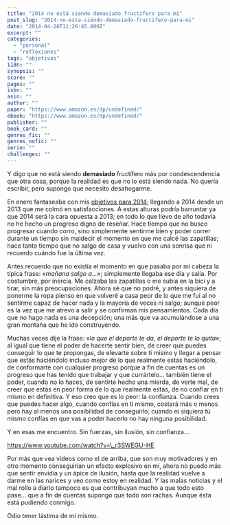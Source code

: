 ```yaml
---
title: "2014 no está siendo demasiado fructífero para mí"
post_slug: "2014-no-esta-siendo-demasiado-fructifero-para-mi"
date: "2014-04-28T11:26:45.000Z"
excerpt: ""
categories: 
  - "personal"
  - "reflexiones"
tags: "objetivos"
i18n: ""
synopsis: ""
score: ""
pages: ""
isbn: ""
asin: ""
author: ""
paper: "https://www.amazon.es/dp/undefined/"
ebook: "https://www.amazon.es/dp/undefined/"
publisher: ""
book_card: ""
genres_fic: ""
genres_nofic: ""
serie: ""
challenges: ""
---
```


Y digo que no está siendo **demasiado** fructífero más por condescendencia que otra cosa, porque la realidad es que no lo está siendo nada. No quería escribir, pero supongo que necesito desahogarme.

En enero fantaseaba con mis [objetivos para 2014](http://fjp.es/objetivos-para-2014/); llegando a 2014 desde un 2013 que me colmó en satisfacciones. A estas alturas podría barruntar ya que 2014 será la cara opuesta a 2013; en todo lo que llevo de año todavía no he hecho un progreso digno de reseñar. Hace tiempo que no busco progresar cuando corro, sino simplemente sentirme bien y poder correr durante un tiempo sin maldecir el momento en que me calcé las zapatillas; hace tanto tiempo que no salgo de casa y vuelvo con una sonrisa que ni recuerdo cuándo fue la última vez.

Antes recuerdo que no existía el momento en que pasaba por mi cabeza la típica frase: «_mañana salgo a…_»; simplemente llegaba ese día y salía. Por costumbre, por inercia. Me calzaba las zapatillas o me subía en la bici y a tirar, sin más preocupaciones. Ahora sé que no podré, y antes siquiera de ponerme la ropa pienso en que volveré a casa peor de lo que me fui al no sentirme capaz de hacer nada y la mayoría de veces ni salgo; aunque peor es la vez que me atrevo a salir y se confirman mis pensamientos. Cada día que no hago nada es una decepción; una más que va acumulándose a una gran montaña que he ido construyendo.

Muchas veces dije la frase: «_lo que el deporte te da, el deporte te lo quita_»; al igual que tiene el poder de hacerte sentir bien, de creer que puedes conseguir lo que te propongas, de elevarte sobre ti mismo y llegar a pensar que estás haciéndolo incluso mejor de lo que realmente estás haciéndolo, de conformarte con cualquier progreso porque a fin de cuentas es un progreso que has tenido que trabajar y que currártelo… también tiene el poder, cuando no lo haces, de sentirte hecho una mierda, de verte mal, de creer que estás en peor forma de lo que realmente estás, de no confiar en ti mismo en definitiva. Y eso creo que es lo peor: la confianza. Cuando crees que puedes hacer algo, cuando confías en ti mismo, costará más o menos pero hay al menos una posibilidad de conseguirlo; cuando ni siquiera tú mismo confías en que vas a poder hacerlo no hay ninguna posibilidad.

Y en esas me encuentro. Sin fuerzas, sin ilusión, sin confianza…

https://www.youtube.com/watch?v=\_r3SWEGU-HE

Por más que vea vídeos como el de arriba, que son muy motivadores y en otro momento conseguirían un efecto explosivo en mí, ahora no puedo más que sentir envidia y un ápice de ilusión, hasta que la realidad vuelve a darme en las narices y veo como estoy en realidad. Y las malas noticias y el mal rollo a diario tampoco es que contribuyan mucho a que todo esto pase… que a fin de cuentas supongo que todo son rachas. Aunque ésta está pudiendo conmigo.

Odio tener lástima de mí mismo.
